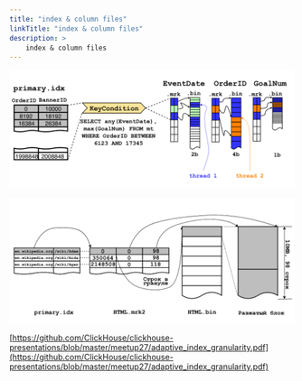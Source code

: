 ```yaml
---
title: "index & column files"
linkTitle: "index & column files"
description: >
    index & column files
---
```

![Key Condition](/assets/2021-04-20_10-50.png)

![Links](/assets/2021-04-20_10-54.png)

[https://github.com/ClickHouse/clickhouse-presentations/blob/master/meetup27/adaptive_index_granularity.pdf](https://github.com/ClickHouse/clickhouse-presentations/blob/master/meetup27/adaptive_index_granularity.pdf)
